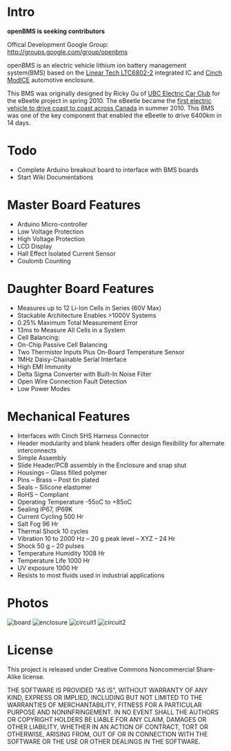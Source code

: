 Intro
===========

**openBMS is seeking contributors**

Offical Development Google Group: http://groups.google.com/group/openbms

openBMS is an electric vehicle lithium ion battery management system(BMS) based on the [Linear Tech LTC6802-2](http://www.linear.com/product/LTC6802-2) integrated IC and [Cinch ModICE](http://www.cinch.com/products/transportation/modular-integrated-connector-enclosure) automotive enclosure. 

This BMS was originally designed by Ricky Gu of [UBC Electric Car Club](http://ubcecc.com) for the eBeetle project in spring 2010. The eBeetle became the [first electric vehicle to drive coast to coast across Canada](http://www.wired.com/autopia/2010/09/electrified-beetle-goes-coast-to-coast-in-canada/) in summer 2010. This BMS was one of the key component that enabled the eBeetle to drive 6400km in 14 days. 

Todo
==========
* Complete Arduino breakout board to interface with BMS boards
* Start Wiki Documentations

Master Board Features
===============

* Arduino Micro-controller
* Low Voltage Protection
* High Voltage Protection
* LCD Display
* Hall Effect Isolated Current Sensor
* Coulomb Counting

Daughter Board Features
===========

* Measures up to 12 Li-Ion Cells in Series (60V Max)
* Stackable Architecture Enables >1000V Systems
* 0.25% Maximum Total Measurement Error
* 13ms to Measure All Cells in a System
* Cell Balancing:
* On-Chip Passive Cell Balancing
* Two Thermistor Inputs Plus On-Board Temperature Sensor
* 1MHz Daisy-Chainable Serial Interface
* High EMI Immunity
* Delta Sigma Converter with Built-In Noise Filter
* Open Wire Connection Fault Detection
* Low Power Modes

Mechanical Features
===========
* Interfaces with Cinch SHS Harness Connector
* Header modularity and blank headers offer design flexibility for alternate interconnects
* Simple Assembly
* Slide Header/PCB assembly in the Enclosure and snap shut
* Housings – Glass filled polymer
* Pins – Brass – Post tin plated
* Seals – Silicone elastomer
* RoHS – Compliant
* Operating Temperature -55oC to +85oC
* Sealing IP67, IP69K
* Current Cycling 500 Hr
* Salt Fog 96 Hr
* Thermal Shock 10 cycles
* Vibration 10 to 2000 Hz – 20 g peak level – XYZ – 24 Hr
* Shock 50 g – 20 pulses
* Temperature Humidity 1008 Hr
* Temperature Life 1000 Hr
* UV exposure 1000 Hr
* Resists to most fluids used in industrial applications
  
Photos
===========
![board](https://github.com/rickygu/openBMS/blob/master/Photos/Board.png?raw=true)
![enclosure](https://github.com/rickygu/openBMS/blob/master/Photos/Enclosure.jpeg?raw=true)
![circuit1](https://github.com/rickygu/openBMS/blob/master/Photos/Circuit1.png?raw=true)
![circuit2](https://github.com/rickygu/openBMS/blob/master/Photos/Circuit2.png?raw=true)

License
===========
This project is released under Creative Commons Noncommercial Share-Alike license.

THE SOFTWARE IS PROVIDED "AS IS", WITHOUT WARRANTY OF ANY KIND, EXPRESS OR IMPLIED, INCLUDING BUT NOT LIMITED TO THE WARRANTIES OF MERCHANTABILITY, FITNESS FOR A PARTICULAR PURPOSE AND NONINFRINGEMENT. IN NO EVENT SHALL THE AUTHORS OR COPYRIGHT HOLDERS BE LIABLE FOR ANY CLAIM, DAMAGES OR OTHER LIABILITY, WHETHER IN AN ACTION OF CONTRACT, TORT OR OTHERWISE, ARISING FROM, OUT OF OR IN CONNECTION WITH THE SOFTWARE OR THE USE OR OTHER DEALINGS IN THE SOFTWARE.
